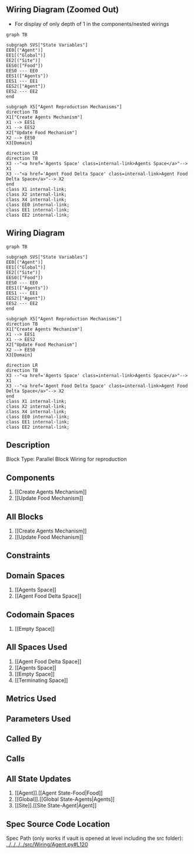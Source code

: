 ## Wiring Diagram (Zoomed Out)

- For display of only depth of 1 in the components/nested wirings
```mermaid
graph TB

subgraph SVS["State Variables"]
EE0[("Agent")]
EE1[("Global")]
EE2[("Site")]
EES0(["Food"])
EES0 --- EE0
EES1(["Agents"])
EES1 --- EE1
EES2(["Agent"])
EES2 --- EE2
end

subgraph X5["Agent Reproduction Mechanisms"]
direction TB
X1["Create Agents Mechanism"]
X1 --> EES1
X1 --> EES2
X2["Update Food Mechanism"]
X2 --> EES0
X3[Domain]

direction LR
direction TB
X3 --"<a href='Agents Space' class=internal-link>Agents Space</a>"--> X1
X3 --"<a href='Agent Food Delta Space' class=internal-link>Agent Food Delta Space</a>"--> X2
end
class X1 internal-link;
class X2 internal-link;
class X4 internal-link;
class EE0 internal-link;
class EE1 internal-link;
class EE2 internal-link;

```

## Wiring Diagram

```mermaid
graph TB

subgraph SVS["State Variables"]
EE0[("Agent")]
EE1[("Global")]
EE2[("Site")]
EES0(["Food"])
EES0 --- EE0
EES1(["Agents"])
EES1 --- EE1
EES2(["Agent"])
EES2 --- EE2
end

subgraph X5["Agent Reproduction Mechanisms"]
direction TB
X1["Create Agents Mechanism"]
X1 --> EES1
X1 --> EES2
X2["Update Food Mechanism"]
X2 --> EES0
X3[Domain]

direction LR
direction TB
X3 --"<a href='Agents Space' class=internal-link>Agents Space</a>"--> X1
X3 --"<a href='Agent Food Delta Space' class=internal-link>Agent Food Delta Space</a>"--> X2
end
class X1 internal-link;
class X2 internal-link;
class X4 internal-link;
class EE0 internal-link;
class EE1 internal-link;
class EE2 internal-link;

```

## Description

Block Type: Parallel Block
Wiring for reproduction
## Components
1. [[Create Agents Mechanism]]
2. [[Update Food Mechanism]]

## All Blocks
1. [[Create Agents Mechanism]]
2. [[Update Food Mechanism]]

## Constraints

## Domain Spaces
1. [[Agents Space]]
2. [[Agent Food Delta Space]]

## Codomain Spaces
1. [[Empty Space]]

## All Spaces Used
1. [[Agent Food Delta Space]]
2. [[Agents Space]]
3. [[Empty Space]]
4. [[Terminating Space]]

## Metrics Used

## Parameters Used

## Called By

## Calls

## All State Updates
1. [[Agent]].[[Agent State-Food|Food]]
2. [[Global]].[[Global State-Agents|Agents]]
3. [[Site]].[[Site State-Agent|Agent]]

## Spec Source Code Location

Spec Path (only works if vault is opened at level including the src folder): [../../../../src/Wiring/Agent.py#L120](../../../../src/Wiring/Agent.py#L120)


